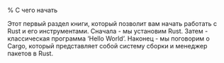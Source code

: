 % C чего начать

Этот первый раздел книги, который позволит вам начать работать с Rust и его
инструментами. Сначала - мы установим Rust. Затем - классическая программа
‘Hello World’. Наконец - мы поговорим о Cargo, который представляет собой
систему сборки и менеджер пакетов в Rust.
